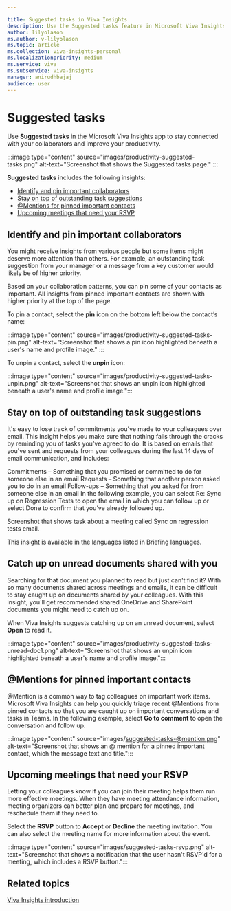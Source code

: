 ```yaml
---

title: Suggested tasks in Viva Insights
description: Use the Suggested tasks feature in Microsoft Viva Insights
author: lilyolason
ms.author: v-lilyolason
ms.topic: article
ms.collection: viva-insights-personal
ms.localizationpriority: medium 
ms.service: viva
ms.subservice: viva-insights
manager: anirudhbajaj
audience: user
---
```


# Suggested tasks

Use **Suggested tasks** in the Microsoft Viva Insights app to stay connected with your collaborators and improve your productivity.

:::image type="content" source="images/productivity-suggested-tasks.png" alt-text="Screenshot that shows the Suggested tasks page." :::

**Suggested tasks** includes the following insights:

* [Identify and pin important collaborators](#identify-and-pin-important-collaborators)  
* [Stay on top of outstanding task suggestions](#stay-on-top-of-outstanding-task-suggestions) 
* [@Mentions for pinned important contacts](#-for-pinned-important-contacts)
* [Upcoming meetings that need your RSVP](#upcoming-meetings-that-need-your-rsvp)
 
## Identify and pin important collaborators  

You might receive insights from various people but some items might deserve more attention than others. For example, an outstanding task suggestion from your manager or a message from a key customer would likely be of higher priority.  

Based on your collaboration patterns, you can pin some of your contacts as important. All insights from pinned important contacts are shown with higher priority at the top of the page.  

To pin a contact, select the **pin** icon on the bottom left below the contact’s name:

:::image type="content" source="images/productivity-suggested-tasks-pin.png" alt-text="Screenshot that shows a pin icon highlighted beneath a user's name and profile image." :::


To unpin a contact, select the **unpin** icon:

:::image type="content" source="images/productivity-suggested-tasks-unpin.png" alt-text="Screenshot that shows an unpin icon highlighted beneath a user's name and profile image.":::

## Stay on top of outstanding task suggestions

It's easy to lose track of commitments you've made to your colleagues over email. This insight helps you make sure that nothing falls through the cracks by reminding you of tasks you've agreed to do. It is based on emails that you've sent and requests from your colleagues during the last 14 days of email communication, and includes:

Commitments – Something that you promised or committed to do for someone else in an email
Requests – Something that another person asked you to do in an email
Follow-ups – Something that you asked for from someone else in an email
In the following example, you can select Re: Sync up on Regression Tests to open the email in which you can follow up or select Done to confirm that you’ve already followed up.

Screenshot that shows task about a meeting called Sync on regression tests email.

This insight is available in the languages listed in Briefing languages.

## Catch up on unread documents shared with you

Searching for that document you planned to read but just can't find it? With so many documents shared across meetings and emails, it can be difficult to stay caught up on documents shared by your colleagues. With this insight, you'll get recommended shared OneDrive and SharePoint documents you might need to catch up on.

When Viva Insights suggests catching up on an unread document, select **Open** to read it.

:::image type="content" source="images/productivity-suggested-tasks-unread-doc1.png" alt-text="Screenshot that shows an unpin icon highlighted beneath a user's name and profile image.":::


## @Mentions for pinned important contacts 

@Mention is a common way to tag colleagues on important work items. Microsoft Viva Insights can help you quickly triage recent @Mentions from pinned contacts so that you are caught up on important conversations and tasks in Teams. In the following example, select **Go to comment** to open the conversation and follow up.

:::image type="content" source="images/suggested-tasks-@mention.png" alt-text="Screenshot that shows an @ mention for a pinned important contact, which the message text and title.":::

## Upcoming meetings that need your RSVP 

Letting your colleagues know if you can join their meeting helps them run more effective meetings. When they have meeting attendance information, meeting organizers can better plan and prepare for meetings, and reschedule them if they need to. 

Select the **RSVP** button to **Accept** or **Decline** the meeting invitation. You can also select the meeting name for more information about the event.

:::image type="content" source="images/suggested-tasks-rsvp.png" alt-text="Screenshot that shows a notification that the user hasn't RSVP'd for a meeting, which includes a RSVP button.":::

## Related topics

[Viva Insights introduction](viva-teams-app.md)
 